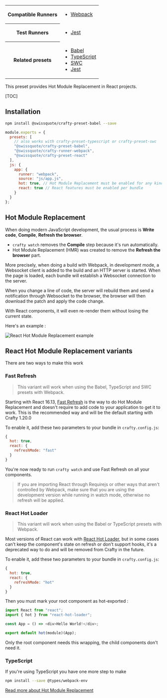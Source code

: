 <table>
<tr><th>Compatible Runners</th><td>

- [Webpack](05_Packages/02_crafty-runner-webpack.md)

</td></tr>
<tr><th>Test Runners</th><td>

- [Jest](05_Packages/05_crafty-preset-jest.md)

</td></tr>
<tr><th>Related presets</th><td>

- [Babel](05_Packages/05_crafty-preset-babel.md)
- [TypeScript](05_Packages/05_crafty-preset-typescript.md)
- [SWC](05_Packages/05_crafty-preset-swc.md)
- [Jest](05_Packages/05_crafty-preset-jest.md)

</td></tr>
</table>

This preset provides Hot Module Replacement in React projects.

[TOC]

## Installation

```bash
npm install @swissquote/crafty-preset-babel --save
```

```javascript
module.exports = {
  presets: [
    // also works with crafty-preset-typescript or crafty-preset-swc
    "@swissquote/crafty-preset-babel",
    "@swissquote/crafty-runner-webpack",
    "@swissquote/crafty-preset-react"
  ],
  js: {
    app: {
      runner: "webpack",
      source: "js/app.js",
      hot: true, // Hot Module Replacement must be enabled for any kind of reload to work
      react: true // React features must be enabled per bundle
    }
  }
};
```

## Hot Module Replacement

When doing modern JavaScript development, the usual process is **Write code**,
**Compile**, **Refresh the browser**.

- `crafty watch` removes the **Compile** step because it's run automatically.
- Hot Module Replacement (HMR) was created to remove the **Refresh the browser**
  part.

More precisely, when doing a build with Webpack, in development mode, a
Websocket client is added to the build and an HTTP server is started.
When the page is loaded, each bundle will establish a Websocket connection to the server.

When you change a line of code, the server will rebuild them and send a
notification through Websocket to the browser, the browser will then download
the patch and apply the code change.

With React components, it will even re-render them without losing the current
state.

Here's an example :

![React Hot Module Replacement example](../react-hot-loader.gif)

## React Hot Module Replacement variants

There are two ways to make this work

### Fast Refresh

> This variant will work when using the Babel, TypeScript and SWC presets with Webpack.

Starting with React 16.13, [Fast Refresh](https://www.npmjs.com/package/@pmmmwh/react-refresh-webpack-plugin) is the way to do Hot Module Replacement and doesn't require to add code to your application to get it to work.
This is the recommended way and will be the default starting with Crafty 1.20.0

To enable it, add these two parameters to your bundle in `crafty.config.js`:

```js
{
  hot: true,
  react: {
    refreshMode: "fast"
  }
}
```

You're now ready to run `crafty watch` and use Fast Refresh on all your components.

> If you are importing React through Requirejs or other ways that aren't controlled by Webpack, make sure that you are using the development version while running in watch mode, otherwise no refresh will be applied.

### React Hot Loader

> This variant will work when using the Babel or TypeScript presets with Webpack.

Most versions of React can work with [React Hot Loader](https://www.npmjs.com/package/react-hot-loader), but in some cases can't keep the component's state on refresh or don't support hooks, it's a deprecated way to do and will be removed from Crafty in the future.

To enable it, add these two parameters to your bundle in `crafty.config.js`:

```js
{
  hot: true,
  react: {
    refreshMode: "hot"
  }
}
```

Then you must mark your root component as hot-exported :

```javascript
import React from "react";
import { hot } from "react-hot-loader";

const App = () => <div>Hello World!</div>;

export default hot(module)(App);
```

Only the root component needs this wrapping, the child components don't need it.

### TypeScript

If you're using TypeScript you have one more step to make

```bash
npm install --save @types/webpack-env
```

[Read more about Hot Module Replacement](https://medium.com/@rajaraodv/webpack-hot-module-replacement-hmr-e756a726a07#.6qqb8241p)
